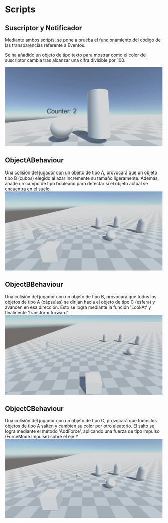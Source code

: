 # Scripts
## Suscriptor y Notificador
Mediante ambos scripts, se pone a prueba el funcionamiento del código de las transparencias referente a Eventos.

Se ha añadido un objeto de tipo texto para mostrar como el color del suscriptor cambia tras alcanzar una cifra divisible por 100.

![](https://github.com/alu0101444741/InterfacesInteligentes_3/blob/main/ScriptsGIFs/SuscriptorNotificador.gif)

## ObjectABehaviour
Una colisión del jugador con un objeto de tipo A, provocará que un objeto tipo B (cubos) elegido al azar incremente su tamaño ligeramente.
Además, añade un campo de tipo booleano para detectar si el objeto actual se encuentra en el suelo. 
![](https://github.com/alu0101444741/InterfacesInteligentes_3/blob/main/ScriptsGIFs/ObjectABehaviour.gif)

## ObjectBBehaviour
Una colisión del jugador con un objeto de tipo B, provocará que todos los objetos de tipo A (cápsulas) se dirijan hacia el objeto de tipo C (esfera) y avancen en esa dirección.
Esto se logra mediante la función 'LookAt' y finalmente 'transform.forward'. 
![](https://github.com/alu0101444741/InterfacesInteligentes_3/blob/main/ScriptsGIFs/ObjectBBehaviour.gif)

## ObjectCBehaviour
Una colisión del jugador con un objeto de tipo C, provocará que todos los objetos de tipo A salten y cambien su color por otro aleatorio.
El salto se logra mediante el método 'AddForce', aplicando una fuerza de tipo impulso (ForceMode.Impulse) sobre el eje Y.
![](https://github.com/alu0101444741/InterfacesInteligentes_3/blob/main/ScriptsGIFs/ObjectCBehaviour.gif)